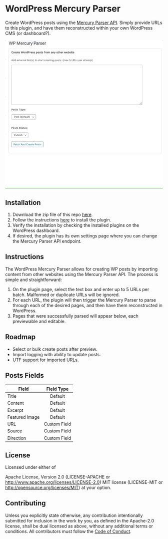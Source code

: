 # WordPress Mercury Parser
Create WordPress posts using the [Mercury Parser API](https://github.com/postlight/mercury-parser). Simply provide URLs to this plugin, and have them reconstructed within your own WordPress CMS (or dashboard?).

![example](/demo.gif)

## Installation
1. Download the zip file of this repo [here](https://github.com/postlight/wp-mercury-parser/archive/master.zip).
2. Follow the instructions [here](https://wordpress.org/support/article/managing-plugins/#installing-plugins) to install the plugin.
3. Verify the installation by checking the installed plugins on the WordPress dashboard.
4. If desired, the plugin has its own settings page where you can change the Mercury Parser API endpoint.

## Instructions
The WordPress Mercury Parser allows for creating WP posts by importing content from other websites using the Mercury Parser API. The process is
simple and straightforward:
  1. On the plugin page, select the text box and enter up to 5 URLs per batch. Malformed or duplicate URLs will be ignored.
  2. For each URL, the plugin will then trigger the Mercury Parser to parse through each of the desired pages, and then have them reconstructed in WordPress.
  3. Pages that were successfully parsed will appear below, each previewable and editable.

## Roadmap
- Select or bulk create posts after preview.
- Import logging with ability to update posts.
- UTF support for imported URLs.

## Posts Fields

| Field         | Field Type   
| ------------- |:-------------:|
| Title      | Default
| Content      | Default 
| Excerpt | Default
| Featured Image | Default
| URL | Custom Field
| Source | Custom Field
| Direction | Custom Field 

## License

Licensed under either of

Apache License, Version 2.0 (LICENSE-APACHE or http://www.apache.org/licenses/LICENSE-2.0)
MIT license (LICENSE-MIT or http://opensource.org/licenses/MIT)
at your option.

## Contributing

Unless you explicitly state otherwise, any contribution intentionally submitted for inclusion in the work by you, as defined in the Apache-2.0 license, shall be dual licensed as above, without any additional terms or conditions. All contributors must follow the [Code of Conduct](/CODE_OF_CONDUCT.md).